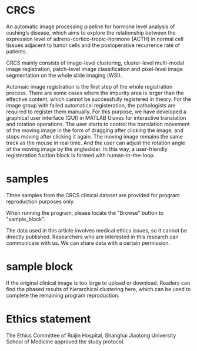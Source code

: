 # CRCS
 
 An automatic image processing pipeline for hormone level analysis of cushing’s disease, which aims to explore the relationship between the expression level of adreno-cortico-tropic-hormone (ACTH) in normal cell tissues adjacent to tumor cells and the postoperative recurrence rate of patients. 
 
 CRCS mainly consists of image-level clustering, cluster-level multi-modal image registration, patch-level image classification and pixel-level image segmentation on the whole slide imaging (WSI). 
 
 
 Automaic image registration is the first step of the whole registration process. There are some cases where the impurity area is larger than the effective content, which cannot be successfully registered in theory. For the image group with failed automatical registeration, the pathologists are required to register them manually. For this purpose, we have developed a graphical user interface (GUI) in MATLAB Uiaxes for interactive translation and rotation operations. The user starts to control the translation movement of the moving image in the form of dragging after clicking the image, and stops moving after clicking it again. The moving image remains the same track as the mouse in real time. And the user can adjust the rotation angle of the moving image by the angleslider. In this way, a user-friendly registeration fuction block is formed with human-in-the-loop.
 
# samples

 Three samples from the CRCS clinical dataset are provided for program reproduction purposes only.
 
 When running the program, please locate the "Browse" button to "sample_block".

 The data used in this article involves medical ethics issues, so it cannot be directly published. Researchers who are interested in this research can communicate with us. We can share data with a certain permission. 
 
# sample block 
 If the original clinical image is too large to upload or download. Readers can find the phased results of hierarchical clustering here, which can be used to complete the remaining program  reproduction. 

# Ethics statement
 The Ethics Committee of Ruijin Hospital, Shanghai Jiaotong University School of Medicine approved the study protocol.